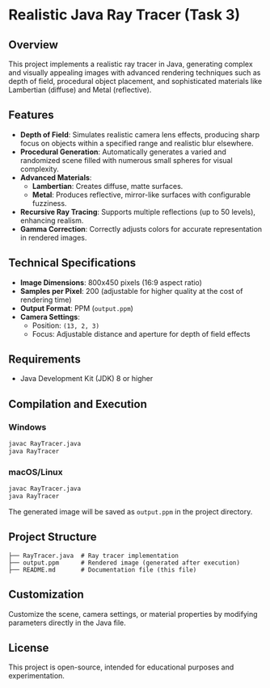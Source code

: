 # Realistic Java Ray Tracer (Task 3)

## Overview

This project implements a realistic ray tracer in Java, generating complex and visually appealing images with advanced rendering techniques such as depth of field, procedural object placement, and sophisticated materials like Lambertian (diffuse) and Metal (reflective).

## Features

- **Depth of Field**: Simulates realistic camera lens effects, producing sharp focus on objects within a specified range and realistic blur elsewhere.
- **Procedural Generation**: Automatically generates a varied and randomized scene filled with numerous small spheres for visual complexity.
- **Advanced Materials**:
  - **Lambertian**: Creates diffuse, matte surfaces.
  - **Metal**: Produces reflective, mirror-like surfaces with configurable fuzziness.
- **Recursive Ray Tracing**: Supports multiple reflections (up to 50 levels), enhancing realism.
- **Gamma Correction**: Correctly adjusts colors for accurate representation in rendered images.

## Technical Specifications

- **Image Dimensions**: 800x450 pixels (16:9 aspect ratio)
- **Samples per Pixel**: 200 (adjustable for higher quality at the cost of rendering time)
- **Output Format**: PPM (`output.ppm`)
- **Camera Settings**:
  - Position: `(13, 2, 3)`
  - Focus: Adjustable distance and aperture for depth of field effects

## Requirements

- Java Development Kit (JDK) 8 or higher

## Compilation and Execution

### Windows

```cmd
javac RayTracer.java
java RayTracer
```

### macOS/Linux

```bash
javac RayTracer.java
java RayTracer
```

The generated image will be saved as `output.ppm` in the project directory.

## Project Structure

```
├── RayTracer.java  # Ray tracer implementation
├── output.ppm      # Rendered image (generated after execution)
├── README.md       # Documentation file (this file)
```

## Customization

Customize the scene, camera settings, or material properties by modifying parameters directly in the Java file.

## License

This project is open-source, intended for educational purposes and experimentation.

